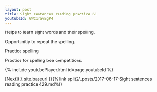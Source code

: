 ```yaml
---
layout: post
title: Sight sentences reading practice 61
youtubeId: GWC1ravEgP4
---
```

 
 
Helps to learn sight words and their spelling.

Opportunitiy to repeat the spelling. 

Practice spelling. 
 
Practice for spelling bee competitions. 
 
{% include youtubePlayer.html id=page.youtubeId %}
 
 

[Next]({{ site.baseurl }}{% link  split2/_posts/2017-06-17-Sight sentences reading practice 429.md%})
 
